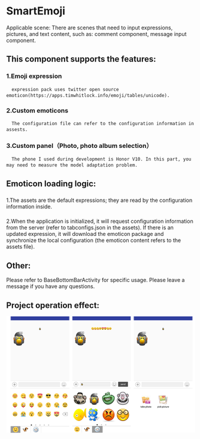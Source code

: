 # SmartEmoji
   Applicable scene: There are scenes that need to input expressions, pictures, and text content, such as: comment component, message input component.
   
## This component supports the features:
### 1.Emoji expression 
      expression pack uses twitter open source emoticon(https://apps.timwhitlock.info/emoji/tables/unicode).
### 2.Custom emoticons
      The configuration file can refer to the configuration information in assests.
### 3.Custom panel（Photo, photo album selection）
      The phone I used during development is Honor V10. In this part, you may need to measure the model adaptation problem.
    
## Emoticon loading logic:
###
   1.The assets are the default expressions; they are read by the configuration information inside.
###
   2.When the application is initialized, it will request configuration information from the server (refer to tabconfigs.json in the assets). If there is an updated expression, it will download the emoticon package and synchronize the local configuration (the emoticon content refers to the assets file).
   
## Other:
   Please refer to BaseBottomBarActivity for specific usage. 
   Please leave a message if you have any questions.

## Project operation effect:
![](https://github.com/qxmmxi/SmartEmoji/blob/master/screenshots/screenshots.png?raw=false)

